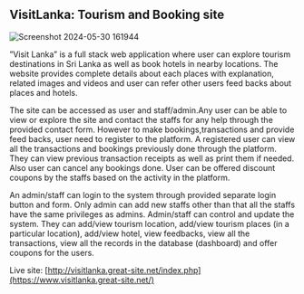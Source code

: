 ## VisitLanka: Tourism and Booking site

![Screenshot 2024-05-30 161944](https://github.com/Infas7/VisitLanka-tourism-website-PHP/assets/76855463/1f4839f8-d4ff-4f93-bd43-22e7bd219d6d)


”Visit Lanka” is a full stack web application where user can explore tourism destinations in Sri Lanka as well as book hotels in nearby locations. The website provides complete details about each places with explanation, related images and videos and user
can refer other users feed backs about places and hotels.


The site can be accessed as user and staff/admin.Any user can be able to view or explore the site and contact the staffs for any help
through the provided contact form. However to make bookings,transactions and provide
feed backs, user need to register to the platform. A registered user can view all the
transactions and bookings previously done through the platform. They can view previous
transaction receipts as well as print them if needed. Also user can cancel any bookings
done. User can be offered discount coupons by the staffs based on the activity in the
platform.


An admin/staff can login to the system through provided separate login button and
form. Only admin can add new staffs other than that all the staffs have the same privileges as admins. Admin/staff can control and update the system. They can add/view tourism location, add/view tourism places (in a particular location), add/view hotel, view feedbacks, view all the transactions, view all the records in the database (dashboard) and offer coupons for the users.

Live site: [http://visitlanka.great-site.net/index.php](https://www.visitlanka.great-site.net/)


